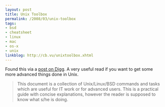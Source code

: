 ```yaml
---
layout: post
title: Unix Toolbox
permalink: /2008/03/unix-toolbox
tags:
- bsd
- cheatsheet
- linux
- mac
- os-x
- unix
linkblog: http://cb.vu/unixtoolbox.xhtml
---
```


Found this via a [post on Digg](http://digg.com/linux_unix/Biggest_Unix_Cheat_Sheet). A very useful read
if you want to get some more advanced things done in Unix.

> This document is a collection of Unix/Linux/BSD commands and tasks which are useful for IT work or for
> advanced users. This is a practical guide with concise explanations, however the reader is supposed to
> know what s/he is doing.
